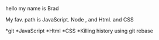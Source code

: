 hello my name is Brad 

My fav. path is JavaScript. Node , and Html. and CSS

*git
*JavaScript
*Html
*CSS
*Killing history using git rebase